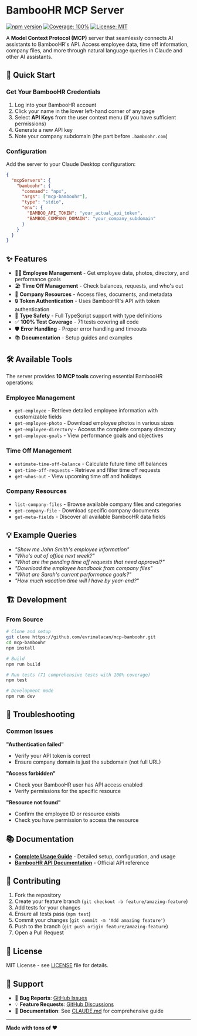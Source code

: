 # BambooHR MCP Server

[![npm version](https://badge.fury.io/js/mcp-bamboohr.svg)](https://badge.fury.io/js/mcp-bamboohr)
[![Coverage: 100%](https://img.shields.io/badge/Coverage-100%25-brightgreen.svg)](https://github.com/evrimalacan/mcp-bamboohr)
[![License: MIT](https://img.shields.io/badge/License-MIT-yellow.svg)](https://opensource.org/licenses/MIT)

A **Model Context Protocol (MCP)** server that seamlessly connects AI assistants to BambooHR's API. Access employee data, time off information, company files, and more through natural language queries in Claude and other AI assistants.

## 🚀 Quick Start

### Get Your BambooHR Credentials

1. Log into your BambooHR account
2. Click your name in the lower left-hand corner of any page
3. Select **API Keys** from the user context menu (if you have sufficient permissions)
4. Generate a new API key
5. Note your company subdomain (the part before `.bamboohr.com`)

### Configuration

Add the server to your Claude Desktop configuration:

```json
{
  "mcpServers": {
    "bamboohr": {
      "command": "npx",
      "args": ["mcp-bamboohr"],
      "type": "stdio",
      "env": {
        "BAMBOO_API_TOKEN": "your_actual_api_token",
        "BAMBOO_COMPANY_DOMAIN": "your_company_subdomain"
      }
    }
  }
}
```


## ✨ Features

- 🧑‍💼 **Employee Management** - Get employee data, photos, directory, and performance goals
- 🏖️ **Time Off Management** - Check balances, requests, and who's out
- 📁 **Company Resources** - Access files, documents, and metadata
- 🔒 **Token Authentication** - Uses BambooHR's API with token authentication
- 🎯 **Type Safety** - Full TypeScript support with type definitions
- ✅ **100% Test Coverage** - 71 tests covering all code
- 🛡️ **Error Handling** - Proper error handling and timeouts
- 📚 **Documentation** - Setup guides and examples

## 🛠️ Available Tools

The server provides **10 MCP tools** covering essential BambooHR operations:

### Employee Management
- `get-employee` - Retrieve detailed employee information with customizable fields
- `get-employee-photo` - Download employee photos in various sizes
- `get-employee-directory` - Access the complete company directory
- `get-employee-goals` - View performance goals and objectives

### Time Off Management
- `estimate-time-off-balance` - Calculate future time off balances
- `get-time-off-requests` - Retrieve and filter time off requests
- `get-whos-out` - View upcoming time off and holidays

### Company Resources
- `list-company-files` - Browse available company files and categories
- `get-company-file` - Download specific company documents
- `get-meta-fields` - Discover all available BambooHR data fields

## 💡 Example Queries

- *"Show me John Smith's employee information"*
- *"Who's out of office next week?"*
- *"What are the pending time off requests that need approval?"*
- *"Download the employee handbook from company files"*
- *"What are Sarah's current performance goals?"*
- *"How much vacation time will I have by year-end?"*

## 🏗️ Development

### From Source

```bash
# Clone and setup
git clone https://github.com/evrimalacan/mcp-bamboohr.git
cd mcp-bamboohr
npm install

# Build
npm run build

# Run tests (71 comprehensive tests with 100% coverage)
npm test

# Development mode
npm run dev
```

## 🐛 Troubleshooting

### Common Issues

**"Authentication failed"**
- Verify your API token is correct
- Ensure company domain is just the subdomain (not full URL)

**"Access forbidden"**
- Check your BambooHR user has API access enabled
- Verify permissions for the specific resource

**"Resource not found"**
- Confirm the employee ID or resource exists
- Check you have permission to access the resource

## 📚 Documentation

- **[Complete Usage Guide](CLAUDE.md)** - Detailed setup, configuration, and usage
- **[BambooHR API Documentation](https://documentation.bamboohr.com/reference)** - Official API reference

## 🤝 Contributing

1. Fork the repository
2. Create your feature branch (`git checkout -b feature/amazing-feature`)
3. Add tests for your changes
4. Ensure all tests pass (`npm test`)
5. Commit your changes (`git commit -m 'Add amazing feature'`)
6. Push to the branch (`git push origin feature/amazing-feature`)
7. Open a Pull Request

## 📄 License

MIT License - see [LICENSE](LICENSE) file for details.

## 🌟 Support

- 🐛 **Bug Reports**: [GitHub Issues](https://github.com/evrimalacan/mcp-bamboohr/issues)
- 💡 **Feature Requests**: [GitHub Discussions](https://github.com/evrimalacan/mcp-bamboohr/discussions)
- 📖 **Documentation**: See [CLAUDE.md](CLAUDE.md) for comprehensive guide

---

**Made with tons of ❤️**
